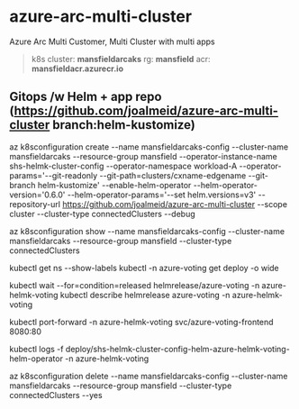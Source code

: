 # azure-arc-multi-cluster
Azure Arc Multi Customer, Multi Cluster with multi apps

> k8s cluster: **mansfieldarcaks**
> rg: **mansfield**
> acr: **mansfieldacr.azurecr.io**

## Gitops /w Helm + app repo  (https://github.com/joalmeid/azure-arc-multi-cluster branch:helm-kustomize)

az k8sconfiguration create --name mansfieldarcaks-config --cluster-name mansfieldarcaks --resource-group mansfield --operator-instance-name shs-helmk-cluster-config --operator-namespace workload-A --operator-params='--git-readonly --git-path=clusters/cxname-edgename --git-branch helm-kustomize' --enable-helm-operator --helm-operator-version='0.6.0' --helm-operator-params='--set helm.versions=v3' --repository-url https://github.com/joalmeid/azure-arc-multi-cluster --scope cluster --cluster-type connectedClusters --debug

az k8sconfiguration show --name mansfieldarcaks-config --cluster-name mansfieldarcaks --resource-group mansfield --cluster-type connectedClusters

kubectl get ns --show-labels
kubectl -n azure-voting get deploy  -o wide

kubectl wait --for=condition=released helmrelease/azure-voting -n azure-helmk-voting
kubectl describe helmrelease azure-voting -n azure-helmk-voting

kubectl port-forward -n azure-helmk-voting svc/azure-voting-frontend 8080:80

kubectl logs -f deploy/shs-helmk-cluster-config-helm-azure-helmk-voting-helm-operator -n azure-helmk-voting

az k8sconfiguration delete --name mansfieldarcaks-config  --cluster-name mansfieldarcaks --resource-group mansfield --cluster-type connectedClusters --yes
